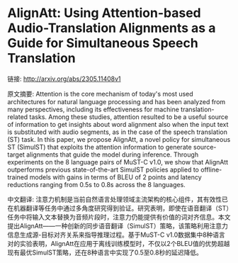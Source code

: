 # AlignAtt: Using Attention-based Audio-Translation Alignments as a Guide for Simultaneous Speech Translation

链接: http://arxiv.org/abs/2305.11408v1

原文摘要:
Attention is the core mechanism of today's most used architectures for
natural language processing and has been analyzed from many perspectives,
including its effectiveness for machine translation-related tasks. Among these
studies, attention resulted to be a useful source of information to get
insights about word alignment also when the input text is substituted with
audio segments, as in the case of the speech translation (ST) task. In this
paper, we propose AlignAtt, a novel policy for simultaneous ST (SimulST) that
exploits the attention information to generate source-target alignments that
guide the model during inference. Through experiments on the 8 language pairs
of MuST-C v1.0, we show that AlignAtt outperforms previous state-of-the-art
SimulST policies applied to offline-trained models with gains in terms of BLEU
of 2 points and latency reductions ranging from 0.5s to 0.8s across the 8
languages.

中文翻译:
注意力机制是当前自然语言处理领域主流架构的核心组件，其有效性已在机器翻译等任务中通过多角度研究得到验证。研究表明，即使在语音翻译（ST）任务中将输入文本替换为音频片段时，注意力仍能提供有价值的词对齐信息。本文提出AlignAtt——一种创新的同步语音翻译（SimulST）策略，该策略利用注意力信息生成源-目标对齐关系来指导推理过程。基于MuST-C v1.0数据集中8种语言对的实验表明，AlignAtt在应用于离线训练模型时，不仅以2个BLEU值的优势超越现有最优SimulST策略，还在8种语言中实现了0.5至0.8秒的延迟降低。
